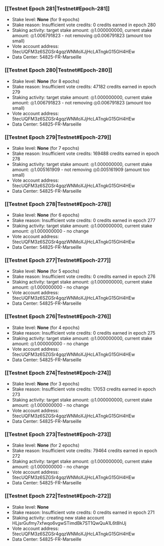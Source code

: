 ### [[Testnet Epoch 281|Testnet#Epoch-281]]
* Stake level: **None** (for 9 epochs)
* Stake reason: Insufficient vote credits: 0 credits earned in epoch 280
* Staking activity: target stake amount: ◎1.000000000, current stake amount: ◎1.006791823 - not removing ◎0.006791823 (amount too small)
* Vote account address: 5tecUQFM3z6SZGSr4gqzWNMoXJjHcLATngkG15GH4HEw
* Data Center: 54825-FR-Marseille
### [[Testnet Epoch 280|Testnet#Epoch-280]]
* Stake level: **None** (for 8 epochs)
* Stake reason: Insufficient vote credits: 47182 credits earned in epoch 279
* Staking activity: target stake amount: ◎1.000000000, current stake amount: ◎1.006791823 - not removing ◎0.006791823 (amount too small)
* Vote account address: 5tecUQFM3z6SZGSr4gqzWNMoXJjHcLATngkG15GH4HEw
* Data Center: 54825-FR-Marseille
### [[Testnet Epoch 279|Testnet#Epoch-279]]
* Stake level: **None** (for 7 epochs)
* Stake reason: Insufficient vote credits: 169488 credits earned in epoch 278
* Staking activity: target stake amount: ◎1.000000000, current stake amount: ◎1.005161909 - not removing ◎0.005161909 (amount too small)
* Vote account address: 5tecUQFM3z6SZGSr4gqzWNMoXJjHcLATngkG15GH4HEw
* Data Center: 54825-FR-Marseille
### [[Testnet Epoch 278|Testnet#Epoch-278]]
* Stake level: **None** (for 6 epochs)
* Stake reason: Insufficient vote credits: 0 credits earned in epoch 277
* Staking activity: target stake amount: ◎1.000000000, current stake amount: ◎1.000000000 - no change
* Vote account address: 5tecUQFM3z6SZGSr4gqzWNMoXJjHcLATngkG15GH4HEw
* Data Center: 54825-FR-Marseille
### [[Testnet Epoch 277|Testnet#Epoch-277]]
* Stake level: **None** (for 5 epochs)
* Stake reason: Insufficient vote credits: 0 credits earned in epoch 276
* Staking activity: target stake amount: ◎1.000000000, current stake amount: ◎1.000000000 - no change
* Vote account address: 5tecUQFM3z6SZGSr4gqzWNMoXJjHcLATngkG15GH4HEw
* Data Center: 54825-FR-Marseille
### [[Testnet Epoch 276|Testnet#Epoch-276]]
* Stake level: **None** (for 4 epochs)
* Stake reason: Insufficient vote credits: 0 credits earned in epoch 275
* Staking activity: target stake amount: ◎1.000000000, current stake amount: ◎1.000000000 - no change
* Vote account address: 5tecUQFM3z6SZGSr4gqzWNMoXJjHcLATngkG15GH4HEw
* Data Center: 54825-FR-Marseille
### [[Testnet Epoch 274|Testnet#Epoch-274]]
* Stake level: **None** (for 3 epochs)
* Stake reason: Insufficient vote credits: 17053 credits earned in epoch 273
* Staking activity: target stake amount: ◎1.000000000, current stake amount: ◎1.000000000 - no change
* Vote account address: 5tecUQFM3z6SZGSr4gqzWNMoXJjHcLATngkG15GH4HEw
* Data Center: 54825-FR-Marseille
### [[Testnet Epoch 273|Testnet#Epoch-273]]
* Stake level: **None** (for 2 epochs)
* Stake reason: Insufficient vote credits: 79464 credits earned in epoch 272
* Staking activity: target stake amount: ◎1.000000000, current stake amount: ◎1.000000000 - no change
* Vote account address: 5tecUQFM3z6SZGSr4gqzWNMoXJjHcLATngkG15GH4HEw
* Data Center: 54825-FR-Marseille
### [[Testnet Epoch 272|Testnet#Epoch-272]]
* Stake level: **None**
* Stake reason: Insufficient vote credits: 0 credits earned in epoch 271
* Staking activity: creating new stake account HLjsrGufmy7xfwqo6vgwSTimdBk7ST1QwQuA1L6t8hUj
* Vote account address: 5tecUQFM3z6SZGSr4gqzWNMoXJjHcLATngkG15GH4HEw
* Data Center: 54825-FR-Marseille